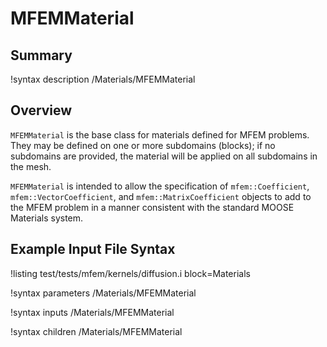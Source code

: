 # MFEMMaterial

## Summary

!syntax description /Materials/MFEMMaterial

## Overview

`MFEMMaterial` is the base class for materials defined for MFEM problems. They may be defined on one
or more subdomains (blocks); if no subdomains are provided, the material will be applied on all
subdomains in the mesh.

`MFEMMaterial` is intended to allow the specification of `mfem::Coefficient`,
`mfem::VectorCoefficient`, and `mfem::MatrixCoefficient` objects to add to the MFEM problem in a
manner consistent with the standard MOOSE Materials system.

## Example Input File Syntax

!listing test/tests/mfem/kernels/diffusion.i block=Materials

!syntax parameters /Materials/MFEMMaterial

!syntax inputs /Materials/MFEMMaterial

!syntax children /Materials/MFEMMaterial
